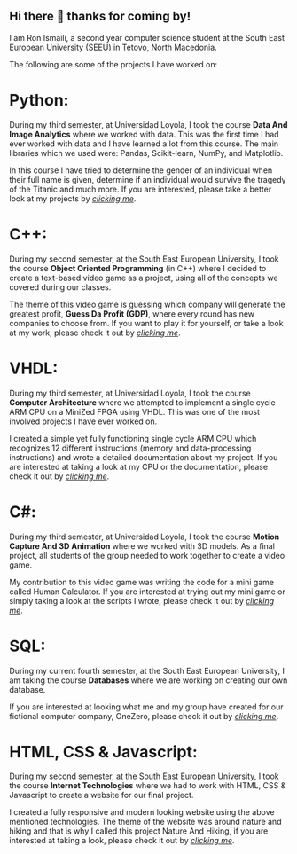 ## Hi there 👋 thanks for coming by!

I am Ron Ismaili, a second year computer science student at the South East European University (SEEU) in Tetovo, North Macedonia.

The following are some of the projects I have worked on:

# **Python:**
During my third semester, at Universidad Loyola, I took the course **Data And Image Analytics** where we worked with data. This was the first time I had ever worked with data and I have learned a lot from this course. The main libraries which we used were: Pandas, Scikit-learn, NumPy, and Matplotlib.

In this course I have tried to determine the gender of an individual when their full name is given, determine if an individual would survive the tragedy of the Titanic and much more. If you are interested, please take a better look at my projects by *[clicking me](https://github.com/RonIsmaili/Data-And-Image-Analytics)*.

# **C++:**
During my second semester, at the South East European University, I took the course **Object Oriented Programming** (in C++) where I decided to create a text-based video game as a project, using all of the concepts we covered during our classes.

The theme of this video game is guessing which company will generate the greatest profit, **Guess Da Profit (GDP)**, where every round has new companies to choose from. If you want to play it for yourself, or take a look at my work, please check it out by *[clicking me](https://github.com/RonIsmaili/Guess-Da-Profit)*.

# **VHDL:**
During my third semester, at Universidad Loyola, I took the course **Computer Architecture** where we attempted to implement a single cycle ARM CPU on a MiniZed FPGA using VHDL. This was one of the most involved projects I have ever worked on. 

I created a simple yet fully functioning single cycle ARM CPU which recognizes 12 different instructions (memory and data-processing instructions) and wrote a detailed documentation about my project. If you are interested at taking a look at my CPU or the documentation, please check it out by *[clicking me](https://github.com/RonIsmaili/mini-ARM-CPU)*. 

# **C#:**
During my third semester, at Universidad Loyola, I took the course **Motion Capture And 3D Animation** where we worked with 3D models. As a final project, all students of the group needed to work together to create a video game.

My contribution to this video game was writing the code for a mini game called Human Calculator. If you are interested at trying out my mini game or simply taking a look at the scripts I wrote, please check it out by *[clicking me](https://github.com/RonIsmaili/Human-Calculator)*.

# **SQL:**
During my current fourth semester, at the South East European University, I am taking the course **Databases** where we are working on creating our own database. 

If you are interested at looking what me and my group have created for our fictional computer company, OneZero, please check it out by *[clicking me](https://github.com/RonIsmaili/OneZero)*.

# **HTML, CSS & Javascript:**
During my second semester, at the South East European University, I took the course **Internet Technologies** where we had to work with HTML, CSS & Javascript to create a website for our final project.

I created a fully responsive and modern looking website using the above mentioned technologies. The theme of the website was around nature and hiking and that is why I called this project Nature And Hiking, if you are interested at taking a look, please check it out by *[clicking me](https://github.com/RonIsmaili/Nature-And-Hiking)*.
